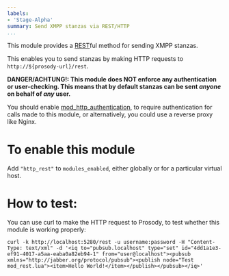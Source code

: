 ```yaml
---
labels:
- 'Stage-Alpha'
summary: Send XMPP stanzas via REST/HTTP
...
```


This module provides a [REST](https://en.wikipedia.org/wiki/Representational_state_transfer)ful
method for sending XMPP stanzas.

This enables you to send stanzas by making HTTP requests to `http://${prosody-url}/rest`.

**DANGER/ACHTUNG!: This module does NOT enforce any authentication or user-checking.
This means that by default stanzas can be sent *anyone* on behalf of *any* user.**

You should enable [mod_http_authentication](https://modules.prosody.im/mod_http_authentication.html),
to require authentication for calls made to this module, or alternatively, you
could use a reverse proxy like Nginx.

# To enable this module

Add `"http_rest"` to `modules_enabled`, either globally or for a particular virtual
host.

# How to test:

You can use curl to make the HTTP request to Prosody, to test whether this
module is working properly:

    curl -k http://localhost:5280/rest -u username:password -H "Content-Type: text/xml" -d '<iq to="pubsub.localhost" type="set" id="4dd1a1e3-ef91-4017-a5aa-eaba0a82eb94-1" from="user@localhost"><pubsub xmlns="http://jabber.org/protocol/pubsub"><publish node="Test mod_rest.lua"><item>Hello World!</item></publish></pubsub></iq>'

